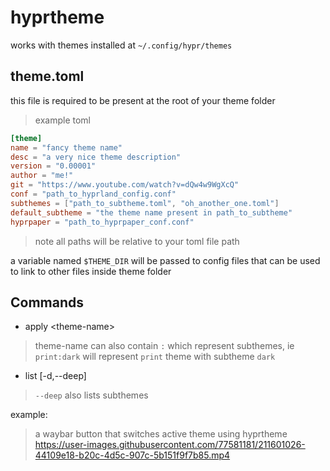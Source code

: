 # hyprtheme

works with themes installed at `~/.config/hypr/themes`

## theme.toml
this file is required to be present at the root of your theme folder

> example toml
```toml
[theme]
name = "fancy theme name"
desc = "a very nice theme description"
version = "0.00001"
author = "me!"
git = "https://www.youtube.com/watch?v=dQw4w9WgXcQ"
conf = "path_to_hyprland_config.conf"
subthemes = ["path_to_subtheme.toml", "oh_another_one.toml"]
default_subtheme = "the theme name present in path_to_subtheme"
hyprpaper = "path_to_hyprpaper_conf.conf"
```
> note all paths will be relative to your toml file path

a variable named `$THEME_DIR` will be passed to config files that can be used to link to other files inside theme folder

## Commands
+ apply \<theme-name\>
 > theme-name can also contain `:` which represent subthemes, ie `print:dark` will represent `print` theme with subtheme `dark`

+ list [-d,--deep]
 > `--deep` also lists subthemes

example:
> a waybar button that switches active theme using hyprtheme
https://user-images.githubusercontent.com/77581181/211601026-44109e18-b20c-4d5c-907c-5b151f9f7b85.mp4

